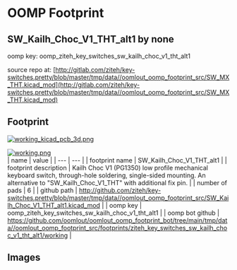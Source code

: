 # OOMP Footprint  
## SW_Kailh_Choc_V1_THT_alt1  by none  
  
oomp key: oomp_ziteh_key_switches_sw_kailh_choc_v1_tht_alt1  
  
source repo at: [http://gitlab.com/ziteh/key-switches.pretty/blob/master/tmp/data//oomlout_oomp_footprint_src/SW_MX_THT.kicad_mod](http://gitlab.com/ziteh/key-switches.pretty/blob/master/tmp/data//oomlout_oomp_footprint_src/SW_MX_THT.kicad_mod)  
## Footprint  
  
[![working_kicad_pcb_3d.png](working_kicad_pcb_3d_600.png)](working_kicad_pcb_3d.png)  
  
[![working.png](working_600.png)](working.png)  
| name | value | 
| --- | --- | 
| footprint name | SW_Kailh_Choc_V1_THT_alt1 | 
| footprint description | Kailh Choc V1 (PG1350) low profile mechanical keyboard switch, through-hole soldering, single-sided mounting. An alternative to "SW_Kailh_Choc_V1_THT" with additional fix pin. | 
| number of pads | 6 | 
| github path | http://github.com/ziteh/key-switches.pretty/blob/master/tmp/data//oomlout_oomp_footprint_src/SW_Kailh_Choc_V1_THT_alt1.kicad_mod | 
| oomp key | oomp_ziteh_key_switches_sw_kailh_choc_v1_tht_alt1 | 
| oomp bot github | https://github.com/oomlout/oomlout_oomp_footprint_bot/tree/main/tmp/data//oomlout_oomp_footprint_src/footprints/ziteh_key_switches_sw_kailh_choc_v1_tht_alt1/working | 
## Images  
